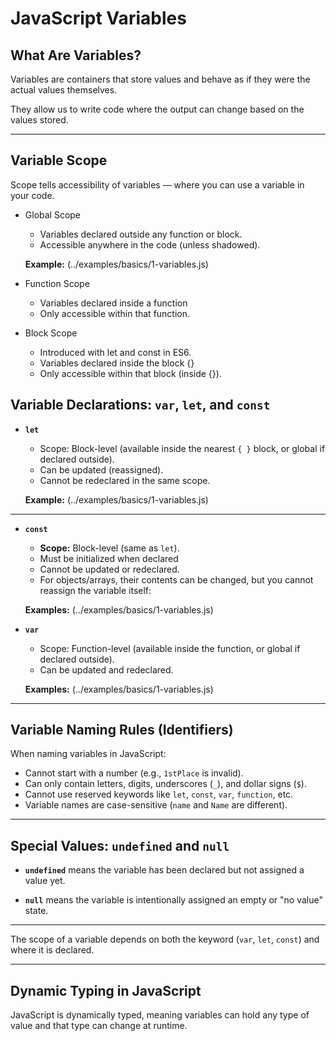 # JavaScript Variables

## What Are Variables?

Variables are containers that store values and behave as if they were the actual values themselves.

They allow us to write code where the output can change based on the values stored.

---

## Variable Scope

Scope tells accessibility of variables — where you can use a variable in your code.

- Global Scope

  - Variables declared outside any function or block.
  - Accessible anywhere in the code (unless shadowed).

  **Example:**
  (../examples/basics/1-variables.js)

- Function Scope

  - Variables declared inside a function
  - Only accessible within that function.

- Block Scope
  - Introduced with let and const in ES6.
  - Variables declared inside the block {}
  - Only accessible within that block (inside {}).

## Variable Declarations: `var`, `let`, and `const`

- **`let`**

  - Scope: Block-level (available inside the nearest `{ }` block, or global if declared outside).
  - Can be updated (reassigned).
  - Cannot be redeclared in the same scope.

  **Example:**
  (../examples/basics/1-variables.js)

---

- **`const`**

  - **Scope:** Block-level (same as `let`).
  - Must be initialized when declared
  - Cannot be updated or redeclared.
  - For objects/arrays, their contents can be changed, but you cannot reassign the variable itself:

  **Examples:**
  (../examples/basics/1-variables.js)

- **`var`**

  - Scope: Function-level (available inside the function, or global if declared outside).
  - Can be updated and redeclared.

  **Examples:**
  (../examples/basics/1-variables.js)

---

## Variable Naming Rules (Identifiers)

When naming variables in JavaScript:

- Cannot start with a number (e.g., `1stPlace` is invalid).
- Can only contain letters, digits, underscores (`_`), and dollar signs (`$`).
- Cannot use reserved keywords like `let`, `const`, `var`, `function`, etc.
- Variable names are case-sensitive (`name` and `Name` are different).

---

## Special Values: `undefined` and `null`

- **`undefined`** means the variable has been declared but not assigned a value yet.

- **`null`** means the variable is intentionally assigned an empty or "no value" state.

---

The scope of a variable depends on both the keyword (`var`, `let`, `const`) and where it is declared.

---

## Dynamic Typing in JavaScript

JavaScript is dynamically typed, meaning variables can hold any type of value and that type can change at runtime.
